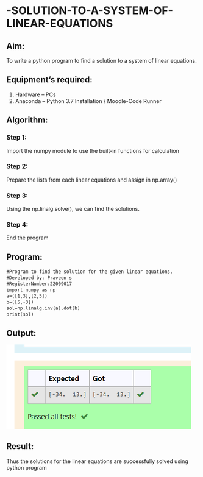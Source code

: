 # -SOLUTION-TO-A-SYSTEM-OF-LINEAR-EQUATIONS
## Aim:
To write a python program to find a solution to a system of linear equations.
## Equipment’s required:
1. 	Hardware – PCs
2. 	Anaconda – Python 3.7 Installation / Moodle-Code Runner
## Algorithm:
### Step 1: 
Import the numpy module to use the built-in functions for calculation
### Step 2: 
Prepare the lists from each linear equations and assign in np.array()
### Step 3: 
Using the np.linalg.solve(), we can find the solutions.
### Step 4: 
End the program
## Program:
```
#Program to find the solution for the given linear equations.
#Developed by: Praveen s
#RegisterNumber:22009017
import numpy as np
a=([1,3],[2,5])
b=([5,-3])
sol=np.linalg.inv(a).dot(b)
print(sol)
```

## Output:
![eig](output.png)

## Result: 
Thus the solutions for the linear equations are successfully solved using python program

